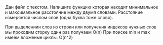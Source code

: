 Дан файл с текстом. Напишите функцию которая находит минимальное и максимальное расстояние между двумя словами. 
Расстояние измеряется числом слов (одна буква тоже слово). 

При выделениии слов из строки или получения индексов нужных слов мы проходим сторку один раз получаем O(n)
При поиске min и max имеем вложеные циклы. O(n^2)
